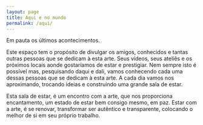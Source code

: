 ```yaml
---
layout: page
title: Aqui e no mundo
permalink: /aqui/
---
```


Em pauta os últimos acontecimentos.

Este espaço tem o propósito de divulgar os amigos, conhecidos e tantas outras pessoas que se dedicam à esta arte.  Seus  vídeos, seus ateliês e os próximos locais aonde gostaríamos de estar e prestigiar. Nem sempre isto é possível mas, pesquisando daqui e dali, vamos conhecendo cada uma dessas pessoas que se dedicam à esta arte. A cada dia vamos nos aproximando, trocando ideias e construindo uma grande sala de estar.

Esta sala de estar, é um  encontro com a arte, que nos proporciona encantamento, um estado de estar bem consigo mesmo, em paz. Estar com a arte, é se renovar, transformar ser autêntico e transparente, colocando o melhor de si em seu próprio trabalho.
